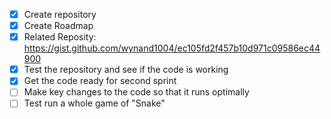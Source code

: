- [x] Create repository
- [x] Create Roadmap
- [x] Related Reposity: https://gist.github.com/wynand1004/ec105fd2f457b10d971c09586ec44900
- [x] Test the repository and see if the code is working
- [x] Get the code ready for second sprint
- [ ] Make key changes to the code so that it runs optimally
- [ ] Test run a whole game of "Snake"
